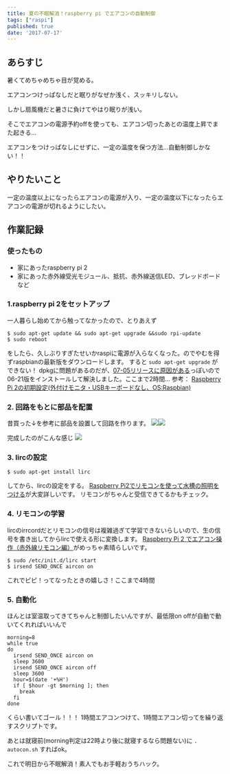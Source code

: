 ```yaml
---
title: 夏の不眠解消！raspberry pi でエアコンの自動制御
tags: ["raspi"]
published: true
date: '2017-07-17'
---
```



## あらすじ

暑くてめちゃめちゃ目が覚める。

エアコンつけっぱなしだと眠りがなぜか浅く、スッキリしない。

しかし扇風機だと暑さに負けてやはり眠りが浅い。

そこでエアコンの電源予約offを使っても、エアコン切ったあとの温度上昇でまた起きる…

エアコンをつけっぱなしにせずに、一定の温度を保つ方法…自動制御しかない！！

## やりたいこと

一定の温度以上になったらエアコンの電源が入り、一定の温度以下になったらエアコンの電源が切れるようにしたい。

## 作業記録

### 使ったもの

* 家にあったraspberry pi 2
* 家にあった赤外線受光モジュール、抵抗、赤外線送信LED、ブレッドボードなど

### 1.raspberry pi 2をセットアップ

一人暮らし始めてから触ってなかったので、とりあえず

```
$ sudo apt-get update && sudo apt-get upgrade &&sudo rpi-update
$ sudo reboot
```

をしたら、久しぶりすぎたせいかraspiに電源が入らなくなった。のでやむを得ずraspbianの最新版をダウンロードします。
すると `sudo apt-get upgrade` ができない！
dpkgに問題があるのだが、[07-05リリースに原因がある](https://www.raspberrypi.org/forums/viewtopic.php?t=187936&p=1186861)っぽいので06-21版をインストールして解決しました。ここまで2時間…
参考：
[Raspberry Pi 2の初期設定(外付けモニタ・USBキーボードなし、OS:Raspbian)](http://qiita.com/kozykana/items/df6aa52cbb8917abc268)

### 2\. 回路をもとに部品を配置

昔買った↓を参考に部品を設置して回路を作ります。
[![](//ws-fe.amazon-adsystem.com/widgets/q?_encoding=UTF8&MarketPlace=JP&ASIN=4822224953&ServiceVersion=20070822&ID=AsinImage&WS=1&Format=_SL250_&tag=techeten02-22)](https://www.amazon.co.jp/gp/product/4822224953/ref=as_li_tl?ie=UTF8&camp=247&creative=1211&creativeASIN=4822224953&linkCode=as2&tag=techeten02-22&linkId=179efe53711f7da473b78ff3d2b606c1)![](//ir-jp.amazon-adsystem.com/e/ir?t=techeten02-22&l=am2&o=9&a=4822224953)

完成したのがこんな感じ
[![](../src/images/CSt_uTJUsAAaTt9-580x326.jpg)](../src/images/CSt_uTJUsAAaTt9.jpg)

### 3\. lircの設定

```
$ sudo apt-get install lirc
```

してから、lircの設定をする。
[Raspberry Pi2でリモコンを使って水槽の照明をつける](http://tiger-star.net/aquarium/goldfish/321)が大変詳しいです。
リモコンがちゃんと受信できてるかもチェック。

### 4\. リモコンの学習

lircのirrcordだとリモコンの信号は複雑過ぎて学習できないらしいので、生の信号を書き出してからlircで使える形に変換します。
[Raspberry Pi 2 でエアコン操作（赤外線リモコン編）](http://kaiware007.hatenablog.jp/entry/2015/08/28/020356)がめっちゃ素晴らしいです。

```
$ sudo /etc/init.d/lirc start
$ irsend SEND_ONCE aircon on
```

これでピピ！ってなったときの嬉しさ！ここまで4時間

### 5\. 自動化

ほんとは室温取ってきてちゃんと制御したいんですが、最低限on offが自動で動いてくれればいいんで

```
morning=8
while true
do
  irsend SEND_ONCE aircon on
  sleep 3600
  irsend SEND_ONCE aircon off
  sleep 3600
  hour=$(date '+%H')
  if [ $hour -gt $morning ]; then
    break
  fi
done
```

くらい書いてゴール！！！
1時間エアコンつけて、1時間エアコン切ってを繰り返すスクリプトです。

あとは就寝前(morning判定は22時より後に就寝するなら問題ない)に `. autocon.sh` すればok。

これで明日から不眠解消！素人でもお手軽おうちハック。